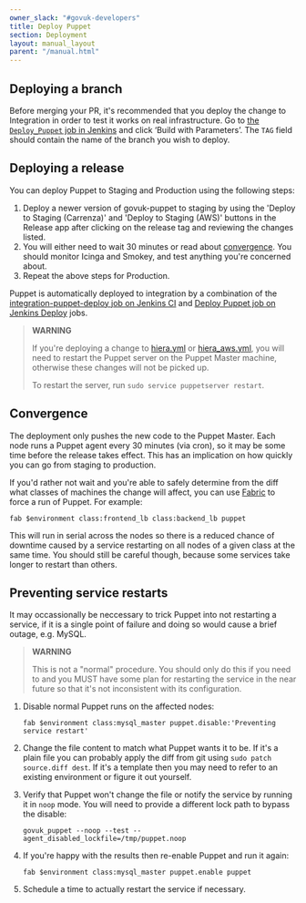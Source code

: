 ```yaml
---
owner_slack: "#govuk-developers"
title: Deploy Puppet
section: Deployment
layout: manual_layout
parent: "/manual.html"
---
```


## Deploying a branch

Before merging your PR, it's recommended that you deploy the change to
Integration in order to test it works on real infrastructure. Go to [the
`Deploy_Puppet` job in Jenkins][deploy-puppet] and click ‘Build with
Parameters’. The `TAG` field should contain the name of the branch you wish to
deploy.

[deploy-puppet]: https://deploy.integration.publishing.service.gov.uk/job/Deploy_Puppet/

## Deploying a release

You can deploy Puppet to Staging and Production using the following steps:

1. Deploy a newer version of govuk-puppet to staging by using the 'Deploy to Staging (Carrenza)'
   and 'Deploy to Staging (AWS)' buttons in the Release app after clicking on the release
   tag and reviewing the changes listed.
1. You will either need to wait 30 minutes or read about [convergence](#convergence).
   You should monitor Icinga and Smokey, and test anything you're concerned about.
1. Repeat the above steps for Production.

Puppet is automatically deployed to integration by a combination of the [integration-puppet-deploy job on Jenkins CI](https://ci-deploy.integration.publishing.service.gov.uk/job/Deploy_Puppet/) and [Deploy Puppet job on Jenkins Deploy](https://deploy.integration.publishing.service.gov.uk/job/Deploy_Puppet/) jobs.

> **WARNING**
>
> If you're deploying a change to [hiera.yml](https://github.com/alphagov/govuk-puppet/blob/master/hiera.yml) or [hiera_aws.yml](https://github.com/alphagov/govuk-puppet/blob/master/hiera_aws.yml), you will need to restart the Puppet server on the Puppet Master machine, otherwise these changes will not be picked up.
>
> To restart the server, run `sudo service puppetserver restart`.

## Convergence

The deployment only pushes the new code to the Puppet Master. Each node
runs a Puppet agent every 30 minutes (via cron), so it may be some time
before the release takes effect. This has an implication on how
quickly you can go from staging to production.

If you'd rather not wait and you're able to safely determine from the
diff what classes of machines the change will affect, you can use
[Fabric](https://github.com/alphagov/fabric-scripts) to force a run of
Puppet. For example:

```
fab $environment class:frontend_lb class:backend_lb puppet
```

This will run in serial across the nodes so there is a reduced chance of
downtime caused by a service restarting on all nodes of a given
class at the same time. You should still be careful though, because
some services take longer to restart than others.

## Preventing service restarts

It may occassionally be neccessary to trick Puppet into not restarting a
service, if it is a single point of failure and doing so would cause a
brief outage, e.g. MySQL.

> **WARNING**
>
> This is not a "normal" procedure. You should only do this if you need
> to and you MUST have some plan for restarting the service in the near
> future so that it's not inconsistent with its configuration.

1. Disable normal Puppet runs on the affected nodes:

   ```
   fab $environment class:mysql_master puppet.disable:'Preventing service restart'
   ```

2. Change the file content to match what Puppet wants it to be. If it's
   a plain file you can probably apply the diff from git using
   `sudo patch source.diff dest`. If it's a template then you may need
   to refer to an existing environment or figure it out yourself.
3. Verify that Puppet won't change the file or notify the service by
   running it in `noop` mode. You will need to provide a different lock
   path to bypass the disable:

   ```
   govuk_puppet --noop --test --agent_disabled_lockfile=/tmp/puppet.noop
   ```

4. If you're happy with the results then re-enable Puppet and run it
   again:

   ```
   fab $environment class:mysql_master puppet.enable puppet
   ```

5. Schedule a time to actually restart the service if necessary.
